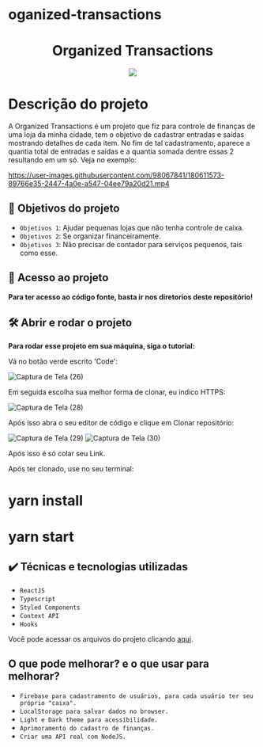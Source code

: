 # oganized-transactions

<h1 align="center"> Organized Transactions </h1>
<p align="center">
<img src="http://img.shields.io/static/v1?label=STATUS&message=EM%20DESENVOLVIMENTO&color=GREEN&style=for-the-badge"/>
</p>

<h1>Descrição do projeto</h1>
<p>A Organized Transactions é um projeto que fiz para controle de finanças de uma loja da minha cidade, tem o objetivo de cadastrar entradas e saídas mostrando detalhes de cada item. No fim de tal cadastramento, aparece a quantia total de entradas e saídas e a quantia somada dentre essas 2 resultando em um só. Veja no exemplo:</p>




https://user-images.githubusercontent.com/98067841/180611573-89766e35-2447-4a0e-a547-04ee79a20d21.mp4

## :hammer: Objetivos do projeto

- `Objetivos 1`: Ajudar pequenas lojas que não tenha controle de caixa.
- `Objetivos 2`: Se organizar financeiramente.
- `Objetivos 3`: Não precisar de contador para serviços pequenos, tais como esse.

## 📁 Acesso ao projeto

**Para ter acesso ao código fonte, basta ir nos diretorios deste repositório!**

## 🛠️ Abrir e rodar o projeto

**Para rodar esse projeto em sua máquina, siga o tutorial:**

Vá no botão verde escrito 'Code':

![Captura de Tela (26)](https://user-images.githubusercontent.com/98067841/180612054-54073ce1-f9b3-40db-bb5d-84ad2d30da02.png)

Em seguida escolha sua melhor forma de clonar, eu indico HTTPS:

![Captura de Tela (28)](https://user-images.githubusercontent.com/98067841/180612087-92aa194f-9c52-45a3-a5c8-6b043c035035.png)

Após isso abra o seu editor de código e clique em Clonar repositório:

![Captura de Tela (29)](https://user-images.githubusercontent.com/98067841/180612104-e7ee628c-7a88-46a4-a672-72c3948ae862.png)
![Captura de Tela (30)](https://user-images.githubusercontent.com/98067841/180612124-0b725c9e-3ff0-46ca-89ff-994e27c24733.png)

Após isso é só colar seu Link.

Após ter clonado, use no seu terminal:

<h1>yarn install</h1>
<h1>yarn start</h1>


## ✔️ Técnicas e tecnologias utilizadas

- ``ReactJS``
- ``Typescript``
- ``Styled Components``
- ``Context API``
- ``Hooks``

Você pode acessar os arquivos do projeto clicando [aqui](https://github.com/gabriel-fragoso/oganized-transactions/tree/main/src).

## O que pode melhorar? e o que usar para melhorar?

- ``Firebase para cadastramento de usuários, para cada usuário ter seu próprio "caixa".``
- ``LocalStorage para salvar dados no browser.``
- ``Light e Dark theme para acessibilidade.``
- ``Aprimoramento do cadastro de finanças.``
- ``Criar uma API real com NodeJS.``
